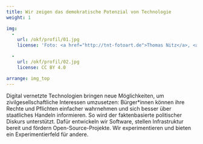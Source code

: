 ```yaml
---
title: Wir zeigen das demokratische Potenzial von Technologie
weight: 1

img:
  -
    url: /okf/profil/01.jpg
    license: 'Foto: <a href="http://tnt-fotoart.de">Thomas Nitz</a>, <a href="https://www.flickr.com/photos/okfde/28768630798/in/album-72157667831731487/">Eliza meets Tay: Debatten auf Twitter analysieren</a>, <a href="https://creativecommons.org/licenses/by/2.0/">CC BY 2.0</a>'

  -
    url: /okf/profil/02.jpg
    license: CC BY 4.0

arrange: img_top
---
```


Digital vernetzte Technologien bringen neue Möglichkeiten, um zivilgesellschaftliche Interessen umzusetzen: Bürger*innen können ihre Rechte und Pflichten einfacher wahrnehmen und sich besser über staatliches Handeln informieren. So wird der faktenbasierte politischer Diskurs unterstützt. Dafür entwickeln wir Software, stellen Infrastruktur bereit und fördern Open-Source-Projekte. Wir experimentieren und bieten ein Experimentierfeld für andere.
